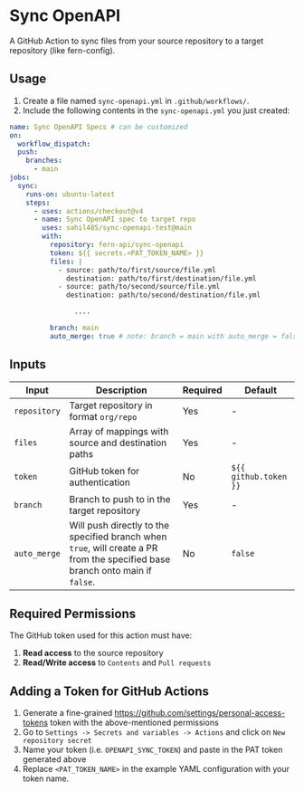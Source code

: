 # Sync OpenAPI

A GitHub Action to sync files from your source repository to a target repository (like fern-config).

## Usage

1. Create a file named `sync-openapi.yml` in `.github/workflows/`. 
2. Include the following contents in the `sync-openapi.yml` you just created: 

```yaml
name: Sync OpenAPI Specs # can be customized
on:
  workflow_dispatch:
  push:
    branches:
      - main
jobs:
  sync:
    runs-on: ubuntu-latest
    steps:
      - uses: actions/checkout@v4
      - name: Sync OpenAPI spec to target repo
        uses: sahil485/sync-openapi-test@main
        with:
          repository: fern-api/sync-openapi
          token: ${{ secrets.<PAT_TOKEN_NAME> }}
          files: |
            - source: path/to/first/source/file.yml
              destination: path/to/first/destination/file.yml
            - source: path/to/second/source/file.yml
              destination: path/to/second/destination/file.yml

                ....

          branch: main
          auto_merge: true # note: branch = main with auto_merge = false will cause an error

```

## Inputs

| Input | Description | Required | Default |
|-------|-------------|----------|---------|
| `repository` | Target repository in format `org/repo` | Yes | - |
| `files` | Array of mappings with source and destination paths | Yes | - |
| `token` | GitHub token for authentication | No | `${{ github.token }}` |
| `branch` | Branch to push to in the target repository | Yes | - |
| `auto_merge` | Will push directly to the specified branch when `true`, will create a PR from the specified base branch onto main if `false`. | No | `false` |


## Required Permissions

The GitHub token used for this action must have:

1. **Read access** to the source repository
2. **Read/Write access** to `Contents` and `Pull requests`

## Adding a Token for GitHub Actions

1. Generate a fine-grained https://github.com/settings/personal-access-tokens token with the above-mentioned permissions
2. Go to `Settings -> Secrets and variables -> Actions` and click on `New repository secret`
3. Name your token (i.e. `OPENAPI_SYNC_TOKEN`) and paste in the PAT token generated above
4. Replace `<PAT_TOKEN_NAME>` in the example YAML configuration with your token name.

